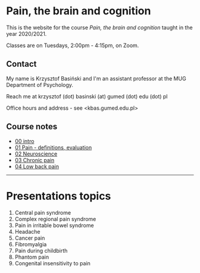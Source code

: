 # Pain, the brain and cognition

This is the website for the course _Pain, the brain and cognition_ taught in the year 2020/2021.

Classes are on Tuesdays, 2:00pm - 4:15pm, on Zoom.

## Contact

My name is Krzysztof Basiński and I'm an assistant professor at the MUG Department of Psychology. 

Reach me at krzysztof (dot) basinski (at) gumed (dot) edu (dot) pl

Office hours and address - see <kbas.gumed.edu.pl>


<!-- ## Times and places

Mondays, 2:00pm - 4:15pm, CMN_2/D/04-B

The coords for the entrance are [54.365253, 18.621252](https://goo.gl/maps/xfBP2Ex3PVUxZdrt8). -->

## Course notes

*  [00 intro](00_intro.html)
*  [01 Pain - definitions, evaluation](01.html)
*  [02 Neuroscience](02.html)
*  [03 Chronic pain](03.html)
*  [04 Low back pain](04.html) 

---

# Presentations topics

1. Central pain syndrome
1. Complex regional pain syndrome
1. Pain in irritable bowel syndrome
1. Headache
1. Cancer pain
1. Fibromyalgia
1. Pain during childbirth
1. Phantom pain
1. Congenital insensitivity to pain
